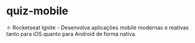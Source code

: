 # quiz-mobile
⚛️ Rocketseat Ignite - Desenvolva aplicações mobile modernas e reativas tanto para iOS quanto para Android de forma nativa.
